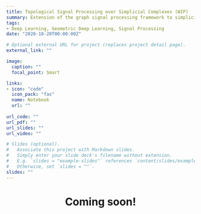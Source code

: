 ```yaml
---
title: Topological Signal Processing over Simplicial Complexes (WIP)
summary: Extension of the graph signal processing framework to simplicial complexes, with applications on real world scenarios.
tags:
- Deep Learning, Geometric Deep Learning, Signal Processing
date: "2020-10-20T00:00:00Z"

# Optional external URL for project (replaces project detail page).
external_link: ""

image:
  caption: ""
  focal_point: Smart

links:
- icon: "code"
  icon_pack: "fas"
  name: Notebook
  url: ""
  
url_code: ""
url_pdf: ""
url_slides: ""
url_video: ""

# Slides (optional).
#   Associate this project with Markdown slides.
#   Simply enter your slide deck's filename without extension.
#   E.g. `slides = "example-slides"` references `content/slides/example-slides.md`.
#   Otherwise, set `slides = ""`.
slides: ""
---
```


 

# <center> Coming soon! </center>
